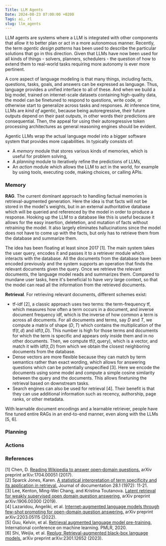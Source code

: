 ```yaml
---
Title: LLM Agents
Date: 2024-08-23 07:00:00 +0200
Tags: ai, rl
slug: llm_agents
---
```


LLM agents are systems where a LLM is integrated with other components that allow it to better plan or act in a more autonomous manner. Recently, the term *agentic design patterns* has been used to describe the particular solutions that go in this direction. Given that LLMs have now been used for all kinds of things - solvers, planners, schedulers - the question of how to extend them to real-world tasks requiring more autonomy is ever more pertinent.

A core aspect of language modeling is that many things, including facts, questions, tasks, goals, and answers can be expressed as language. Thus, language provides a unified interface to all of these. And when we build a big model, trained on internet-scale datasets containing high-quality data, the model can be finetuned to respond to questions, write code, or otherwise start to generalize across tasks and responses. At inference time, LLMs are *kind of* agentic, because being autoregressive, their future outputs depend on their past outputs, in other words their predictions are consequential. Then, the appeal for using their autoregressive token processing architectures as general reasoning engines should be evident.

Agentic LLMs wrap the actual language model into a bigger software system that provides more capabilities. In typically consists of:

- A *memory* module that stores various kinds of memories, which is useful for problem solving,
- A *planning* module to iteratively refine the predictions of LLMs,
- An *action* module which allows the LLM to act in the world, for example by using tools, executing code, making choices, or calling APIs.

### Memory

**RAG**. The current dominant approach to handling factual memories is retrieval-augmented generation. Here the idea is that facts will not be stored in the model's weights, but in an external authoritative database which will be queried and referenced by the model in order to produce a response. Hooking up the LLM to a database like this is useful because it allows for the easy insertion, deletetion, and mutation of facts without retraining the model. It also largely eliminates hallucinations since the model does not have to come up with the facts, but only has to retrieve them from the database and summarize them.

The idea has been floating at least since 2017 [1]. The main system takes the user query, encodes it and passes it to a retriever module which interacts with the database. All the documents from the database have been encoded previously and the system supports an operation that finds the relevant documents given the query. Once we retrieve the relevant documents, the language model reads and summarizes them. Compared to mundane user tasks, here it's beneficial to have *very* large context, so that the model can read all the information from the retrieved documents.

**Retrieval**. For retrieving relevant documents, different schemes exist:

- $\text{tf-idf}$ [2], a classic approach uses two terms: the term-frequency $\text{tf}$, which measures how often a term occurs in a document, and inverse document frequency $\text{idf}$, which is the inverse of how common a term is across all documents. For all documents and terms, say $D$ and $T$, we compute a matrix of shape $(D, T)$ which contains the multiplication of the $\text{tf}(t, d)$ and $\text{idf}(t, D)$. This number is high for those terms and documents for which the term is specific and appears only inside them and in no other documents. Then, we compute $\text{tf}(t, \text{query})$, which is a vector, and match it with $\text{idf}(t, D)$ from which we obtain the closest neighboring documents from the database. 
- Dense vectors are more flexible because they can match by term semantics rather than exact wording, which allows for answering questions which can be potentially unspecified [3]. Here we encode the documents using some model and compute a simple cosine similarity between the query and the documents. This allows finetuning the retrieval based on downstream tasks. 
- Search engines can also be used for retrieval [4]. Their benefit is that they can use additional information such as recency, authorship, page ranks, or other metadata. 

With learnable document encodings and a learnable retriever, people have fine tuned entire RAGs in an end-to-end manner, even along with the LLMs [5, 6].

### Planning


### Actions






### References
[1] Chen, D. [Reading Wikipedia to answer open‐domain questions.](https://arxiv.org/abs/1704.00051) arXiv preprint arXiv:1704.00051 (2017).   
[2] Sparck Jones, Karen. [A statistical interpretation of term specificity and its application in retrieval.](https://www.emerald.com/insight/content/doi/10.1108/eb026526/full/html) Journal of documentation 28.1 (1972): 11-21.   
[3] Lee, Kenton, Ming-Wei Chang, and Kristina Toutanova. [Latent retrieval for weakly supervised open domain question answering.](https://arxiv.org/abs/1906.00300) arXiv preprint arXiv:1906.00300 (2019).   
[4] Lazaridou, Angeliki, et al. [Internet-augmented language models through few-shot prompting for open-domain question answering.](https://arxiv.org/abs/2203.05115) arXiv preprint arXiv:2203.05115 (2022).   
[5] Guu, Kelvin, et al. [Retrieval augmented language model pre-training.](https://proceedings.mlr.press/v119/guu20a.html?ref=https://githubhelp.com) International conference on machine learning. PMLR, 2020.   
[6] Shi, Weijia, et al. [Replug: Retrieval-augmented black-box language models.](https://arxiv.org/abs/2301.12652) arXiv preprint arXiv:2301.12652 (2023).   



 
